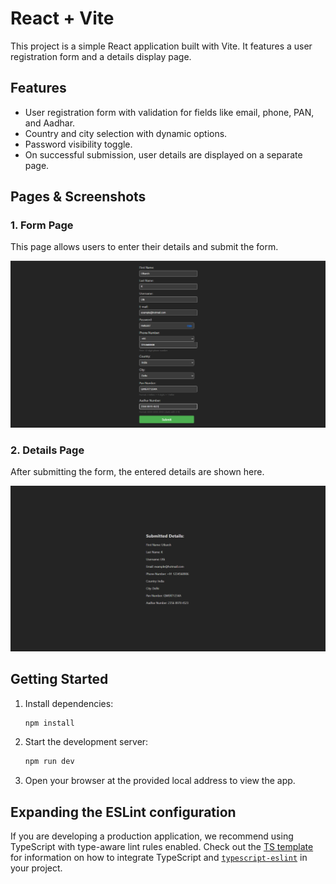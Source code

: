 # React + Vite

This project is a simple React application built with Vite. It features a user registration form and a details display page.

## Features

- User registration form with validation for fields like email, phone, PAN, and Aadhar.
- Country and city selection with dynamic options.
- Password visibility toggle.
- On successful submission, user details are displayed on a separate page.

## Pages & Screenshots

### 1. Form Page

This page allows users to enter their details and submit the form.

![Form Page](./public/form-page.png)

### 2. Details Page

After submitting the form, the entered details are shown here.

![Details Page](./public/details-page.png)

## Getting Started

1. Install dependencies:
   ```sh
   npm install
   ```
2. Start the development server:
   ```sh
   npm run dev
   ```
3. Open your browser at the provided local address to view the app.

## Expanding the ESLint configuration

If you are developing a production application, we recommend using TypeScript with type-aware lint rules enabled. Check out the [TS template](https://github.com/vitejs/vite/tree/main/packages/create-vite/template-react-ts) for information on how to integrate TypeScript and [`typescript-eslint`](https://typescript-eslint.io) in your project.

